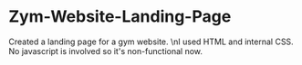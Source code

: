 # Zym-Website-Landing-Page
Created a landing page for a gym website.
\nI used HTML and internal CSS. No javascript is involved so it's non-functional now.
